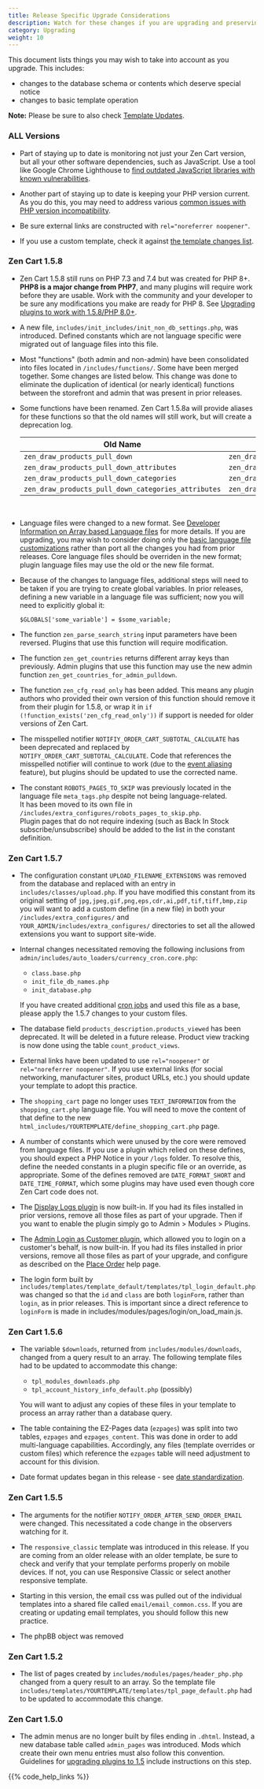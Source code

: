 ```yaml
---
title: Release Specific Upgrade Considerations 
description: Watch for these changes if you are upgrading and preserving customizations
category: Upgrading
weight: 10
---
```


This document lists things you may wish to take into account as you upgrade.  This includes: 

- changes to the database schema or contents which deserve special notice
- changes to basic template operation 

**Note:** Please be sure to also check [Template Updates](/user/template/template_changes/).

### ALL Versions 

- Part of staying up to date is monitoring not just your Zen Cart version, but all your other software dependencies, such as JavaScript.  Use a tool like Google Chrome Lighthouse to [find outdated JavaScript libraries with known vulnerabilities](/user/upgrading/javascript_updates/). 

- Another part of staying up to date is keeping your PHP version current. As you do this, you may need to address various [common issues with PHP version incompatibility](/user/upgrading/php_warnings/).

- Be sure external links are constructed with `rel="noreferrer noopener"`.

- If you use a custom template, check it against [the template changes list](/user/template/template_changes/). 

### Zen Cart 1.5.8 

- Zen Cart 1.5.8 still runs on PHP 7.3 and 7.4 but was created for PHP 8+.  **PHP8 is a major change from PHP7**, and many plugins will require work before they are usable.  Work with the community and your developer to be sure any modifications you make are ready for PHP 8.  See [Upgrading plugins to work with 1.5.8/PHP 8.0+](/dev/plugins/upgrading_to_158/).

- A new file, `includes/init_includes/init_non_db_settings.php`, was introduced. Defined constants which are not language specific were migrated out of language files into this file.

- Most "functions" (both admin and non-admin) have been consolidated into files located in `/includes/functions/`. Some have been merged together. Some changes are listed below.  This change was done to eliminate the duplication of identical (or nearly identical) functions between the storefront and admin that was present in prior releases.

- Some functions have been renamed. 
Zen Cart 1.5.8a will provide aliases for these functions so that the old names will still work, but will create a deprecation log. 

   |Old Name|New Name|
   |-------|--------|
   |`zen_draw_products_pull_down`|`zen_draw_pulldown_products`|
   |`zen_draw_products_pull_down_attributes` | `zen_draw_pulldown_products_having_attributes`|
   |`zen_draw_products_pull_down_categories` | `zen_draw_pulldown_categories_having_products`|
   |`zen_draw_products_pull_down_categories_attributes` | `zen_draw_pulldown_categories_having_products_with_attributes`|

<br>
 
- Language files were changed to a new format.  See [Developer Information on Array based Language files](/dev/code/158_language_files/) for more details.  If you are upgrading, you may wish to consider doing only the [basic language file customizations](/user/localization/basic_158_language_customizations/) rather than port all the changes you had from prior releases.  Core language files should be overriden in the new format; plugin language files may use the old or the new file format. 

- Because of the changes to language files, additional steps will need to be taken if you are trying to create global variables.  In prior releases, defining a new variable in a language file was sufficient; now you will need to explicitly global it: 

   ```
   $GLOBALS['some_variable'] = $some_variable;
   ```

- The function `zen_parse_search_string` input parameters have been reversed. Plugins that use this function will require modification.

- The function `zen_get_countries` returns different array keys than previously. Admin plugins that use this function may use the new admin function `zen_get_countries_for_admin_pulldown`. 

- The function `zen_cfg_read_only` has been added.  This means any plugin authors who provided their own version of this function should remove it from their plugin for 1.5.8, or wrap it in `if (!function_exists('zen_cfg_read_only'))` if support is needed for older versions of Zen Cart. 

- The misspelled notifier `NOTIFIY_ORDER_CART_SUBTOTAL_CALCULATE` has been deprecated and replaced by `NOTIFY_ORDER_CART_SUBTOTAL_CALCULATE`. Code that references the misspelled notifier will continue to work (due to the [event aliasing](/dev/code/notifiers/#event-aliasing) feature), but plugins should be updated to use the corrected name.

- The constant `ROBOTS_PAGES_TO_SKIP` was previously located in the language file `meta_tags.php` despite not being language-related.   
It has been moved to its own file in `/includes/extra_configures/robots_pages_to_skip.php`.  
Plugin pages that do not require indexing (such as Back In Stock subscribe/unsubscribe) should be added to the list in the constant definition.

### Zen Cart 1.5.7 

- The configuration constant `UPLOAD_FILENAME_EXTENSIONS` was removed from the database and replaced with an entry in `includes/classes/upload.php`.   If you have modified this constant from its original setting of `jpg,jpeg,gif,png,eps,cdr,ai,pdf,tif,tiff,bmp,zip` you will want to add a custom define (in a new file) in both your `/includes/extra_configures/` and `YOUR_ADMIN/includes/extra_configures/` directories to set all the allowed extensions you want to support site-wide.

- Internal changes necessitated removing the following inclusions from `admin/includes/auto_loaders/currency_cron.core.php`: 
    - `class.base.php`
    - `init_file_db_names.php`
    - `init_database.php`

    If you have created additional [cron jobs](/user/first_steps/hosting/#cron) and used this file as a base, please apply the 1.5.7 changes to your custom files.

- The database field `products_description.products_viewed` has been deprecated. It will be deleted in a future release.  Product view tracking is now done using the table `count_product_views`. 

- External links have been updated to use `rel="noopener"` or `rel="noreferrer noopener"`.  If you use external links (for social networking, manufacturer sites, product URLs, etc.) you should update your template to adopt this practice. 

- The `shopping_cart` page no longer uses `TEXT_INFORMATION` from the `shopping_cart.php` language file. You will need to move the content of that define to the new `html_includes/YOURTEMPLATE/define_shopping_cart.php` page.

- A number of constants which were unused by the core were removed from language files.  If you use a plugin which relied on these defines, you should expect a PHP Notice in your `/logs` folder.   To resolve this, define the needed constants in a plugin specific file or an override, as appropriate. Some of the defines removed are `DATE_FORMAT_SHORT` and `DATE_TIME_FORMAT`, which some plugins may have used even though core Zen Cart code does not.

- The [Display Logs plugin](https://www.zen-cart.com/downloads.php?do=file&id=1583) is now built-in. If you had its files installed in prior versions, remove all those files as part of your upgrade. Then if you want to enable the plugin simply go to Admin &gt; Modules &gt; Plugins.

- The [Admin Login as Customer plugin](https://www.zen-cart.com/downloads.php?do=file&id=583), which allowed you to login on a customer's behalf, is now built-in. If you had its files installed in prior versions, remove all those files as part of your upgrade, and configure as described on the [Place Order](/user/running/login_as_customer/) help page.

- The login form built by `includes/templates/template_default/templates/tpl_login_default.php` was changed so that the `id` and `class` are both `loginForm`, rather than `login`, as in prior releases.  This is important since a direct reference to `loginForm` is made in includes/modules/pages/login/on_load_main.js.

### Zen Cart 1.5.6 

- The variable `$downloads`, returned from `includes/modules/downloads`, changed from a query result to an array.  The following template files had to be updated to accommodate this change: 

    - `tpl_modules_downloads.php`
    - `tpl_account_history_info_default.php` (possibly) 

    You will want to adjust any copies of these files in your template to process an array rather than a database query.  

- The table containing the EZ-Pages data (`ezpages`) was split into two tables, `ezpages` and `ezpages_content`.  This was done in order to add multi-language capabilities. Accordingly, any files (template overrides or custom files) which reference the `ezpages` table will need adjustment to account for this division.

- Date format updates began in this release - see [date standardization](/user/upgrading/date_standardization/). 

### Zen Cart 1.5.5

- The arguments for the notifier `NOTIFY_ORDER_AFTER_SEND_ORDER_EMAIL` were changed.  This necessitated a code change in the observers watching for it. 

- The `responsive_classic` template was introduced in this release.  If you are coming from an older release with an older template, be sure to check and verify that your template performs properly on mobile devices.  If not, you can use Responsive Classic or select another responsive template.

- Starting in this version, the email css was pulled out of the individual templates into a shared file called `email/email_common.css`.  If you are creating or updating email templates, you should follow this new practice. 

- The phpBB object was removed

### Zen Cart 1.5.2 

- The list of pages created by `includes/modules/pages/header_php.php` changed from a query result to an array.  So the template file `includes/templates/YOURTEMPLATE/templates/tpl_page_default.php` had to be updated to accommodate this change.

### Zen Cart 1.5.0 

- The admin menus are no longer built by files ending in `.dhtml`.  Instead, a new database table called `admin_pages` was introduced.  Mods which create their own menu entries must also follow this convention.  Guidelines for [upgrading plugins to 1.5](/dev/plugins/upgrading_to_1.5/) include instructions on this step.


{{% code_help_links %}} 
